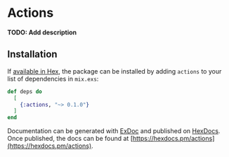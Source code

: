 # Actions

**TODO: Add description**

## Installation

If [available in Hex](https://hex.pm/docs/publish), the package can be installed
by adding `actions` to your list of dependencies in `mix.exs`:

```elixir
def deps do
  [
    {:actions, "~> 0.1.0"}
  ]
end
```

Documentation can be generated with [ExDoc](https://github.com/elixir-lang/ex_doc)
and published on [HexDocs](https://hexdocs.pm). Once published, the docs can
be found at [https://hexdocs.pm/actions](https://hexdocs.pm/actions).

